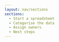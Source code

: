 ```yaml
---
layout: nav/sections
sections:
  - Start a spreadsheet
  - Categorise the data
  - Assign owners
  - Next steps
---
```

